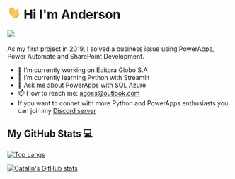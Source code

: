 # [<img src="https://raw.githubusercontent.com/ABSphreak/ABSphreak/master/gifs/Hi.gif" width="30px">][website] Hi I'm Anderson

[<img height="30" src="https://img.shields.io/badge/twitter-%231DA1F2.svg?&style=for-the-badge&logo=twitter&logoColor=white" />][twitter]

As my first project in 2019, I solved a business issue using PowerApps, Power Automate and SharePoint Development.

- 🔭 I’m currently working on Editora Globo S.A
- 🌱 I’m currently learning Python with Streamlit
- 💬 Ask me about PowerApps with SQL Azure
- 📫 How to reach me: agoes@outlook.com
- If you want to connet with more Python and PowerApps enthusiasts you can join my [Discord server][discord]

## My GitHub Stats 💻

[![Top Langs](https://github-readme-stats.vercel.app/api/top-langs/?username=python-engineer&hide=java,html,css&theme=dracula)](https://github.com/anuraghazra/github-readme-stats)

[![Catalin's GitHub stats](https://github-readme-stats.vercel.app/api?username=python-engineer&theme=dracula)](https://github.com/anuraghazra/github-readme-stats)


[twitter]: https://twitter.com/theagoes
[discord]: https://discord.com/channels/theagoes
[website]: https://github.com/theagoes


<!--
**theagoes/theagoes** is a ✨ _special_ ✨ repository because its `README.md` (this file) appears on your GitHub profile.

Here are some ideas to get you started:

- 🔭 I’m currently working on Editora Globo S.A
- 🌱 I’m currently learning Python with Streamlit
- 💬 Ask me about PowerApps with SQL 
- 📫 How to reach me: agoes@outlook.com

[![Top Langs](https://github-readme-stats.vercel.app/api/top-langs/?username=python-engineer&hide=java,html,css&theme=dracula)](https://github.com/theagoes/github-readme-stats)
-->
